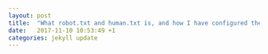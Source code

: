 ```yaml
---
layout: post
title:  "What robot.txt and human.txt is, and how I have configured them for this site"
date:   2017-11-10 10:53:49 +1
categories: jekyll update
---
```

